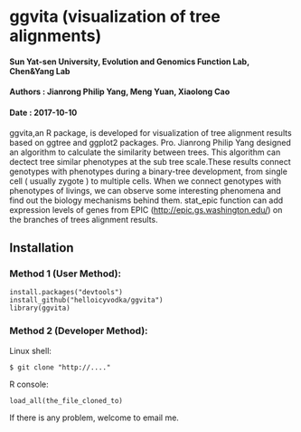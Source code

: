 
# ggvita (visualization of tree alignments)

#### Sun Yat-sen University, Evolution and Genomics Function Lab, Chen&Yang Lab
#### Authors : Jianrong Philip Yang, Meng Yuan, Xiaolong Cao
#### Date : 2017-10-10

ggvita,an R package, is developed for visualization of tree alignment results based on ggtree and ggplot2 packages. Pro. Jianrong Philip Yang designed an algorithm to calculate the similarity between trees. This algorithm can dectect tree similar phenotypes at the sub tree scale.These results connect genotypes with phenotypes during a binary-tree development, from single cell ( usually zygote ) to multiple cells.  When we connect genotypes with phenotypes of livings, we can observe some interesting phenomena and find out the biology mechanisms behind them. stat_epic function can add expression levels of genes from EPIC (http://epic.gs.washington.edu/) on the branches of trees alignment results.


## Installation


### Method 1 (User Method):

```
install.packages("devtools")  
install_github("helloicyvodka/ggvita")  
library(ggvita)  
```

### Method 2 (Developer Method):

Linux shell:
```
$ git clone "http://...."  
```
R console:
```
load_all(the_file_cloned_to)  
```

If there is any problem, welcome to email me.
